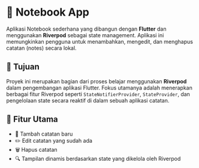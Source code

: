 # 📓 Notebook App

Aplikasi Notebook sederhana yang dibangun dengan **Flutter** dan menggunakan **Riverpod** sebagai state management. Aplikasi ini memungkinkan pengguna untuk menambahkan, mengedit, dan menghapus catatan (notes) secara lokal.

## 🚀 Tujuan

Proyek ini merupakan bagian dari proses belajar menggunakan **Riverpod** dalam pengembangan aplikasi Flutter. Fokus utamanya adalah menerapkan berbagai fitur Riverpod seperti `StateNotifierProvider`, `StateProvider`, dan pengelolaan state secara reaktif di dalam sebuah aplikasi catatan.

## 🧠 Fitur Utama

- 📄 Tambah catatan baru
- ✏️ Edit catatan yang sudah ada
- 🗑️ Hapus catatan
- 🔍 Tampilan dinamis berdasarkan state yang dikelola oleh Riverpod